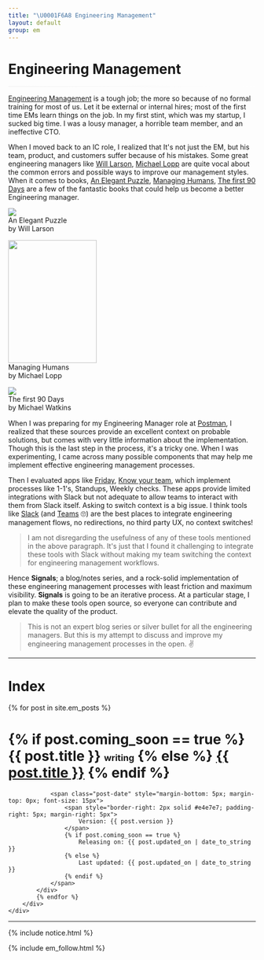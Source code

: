 ```yaml
---
title: "\U0001F6A8 Engineering Management"
layout: default
group: em
---
```


<h1>Engineering Management</h1>
<hr
        style="
            background-image: linear-gradient(to right, #eeeeee, white);
            margin-top: 15px;
            margin-bottom: 15px;
            border: 0;
            height: 1px;
        "
    />

[Engineering Management](https://en.wikipedia.org/wiki/Engineering_management#:~:text=Engineering%20management%20is%20a%20career,of%20complex%20engineering%20driven%20enterprises.) is a tough job; the more so because of no formal training for most of us. Let it be external or internal hires; most of the first time EMs learn things on the job. In my first stint, which was my startup, I sucked big time. I was a lousy manager, a horrible team member, and an ineffective CTO.

When I moved back to an IC role, I realized that
It's not just the EM, but his team, product, and customers suffer because of his mistakes. Some great engineering managers like [Will Larson](https://lethain.com/?ref=akshaydeo.com), [Michael Lopp](https://randsinrepose.com/?ref=akshaydeo.com) are quite vocal about the common errors and possible ways to improve our management styles. When it comes to books, [An Elegant Puzzle](https://www.amazon.in/gp/product/B07QYCHJ7V/ref=as_li_tl?ie=UTF8&camp=3638&creative=24630&creativeASIN=B07QYCHJ7V&linkCode=as2&tag=akshaydeosite-21&linkId=24c51d569eade267f4f6efb3f47f6bd6), [Managing Humans](https://www.amazon.in/gp/product/B089648S3Z/ref=as_li_tl?ie=UTF8&camp=3638&creative=24630&creativeASIN=B089648S3Z&linkCode=as2&tag=akshaydeosite-21&linkId=904e42522d7f353c6f5fd81e3bd68009), [The first 90 Days](https://www.amazon.in/gp/product/B00B6U63ZE/ref=as_li_tl?ie=UTF8&camp=3638&creative=24630&creativeASIN=B00B6U63ZE&linkCode=as2&tag=akshaydeosite-21&linkId=c8bbcd207fdb961f0a121b7ee1107c9f) are a few of the fantastic books that could help us become a better Engineering manager.

<div class="container">
    <div class="row">
        <div class="col-md-4 col-12" style="margin-bottom:15px;">
            <div class="col-12">        
                <a target="_blank"  href="https://www.amazon.in/gp/product/B07QYCHJ7V/ref=as_li_tl?ie=UTF8&camp=3638&creative=24630&creativeASIN=B07QYCHJ7V&linkCode=as2&tag=akshaydeosite-21&linkId=24c51d569eade267f4f6efb3f47f6bd6"><img  class="rounded mx-auto d-block" border="0" src="//ws-in.amazon-adsystem.com/widgets/q?_encoding=UTF8&MarketPlace=IN&ASIN=B07QYCHJ7V&ServiceVersion=20070822&ID=AsinImage&WS=1&Format=_SL250_&tag=akshaydeosite-21" ></a><img src="//ir-in.amazon-adsystem.com/e/ir?t=akshaydeosite-21&l=am2&o=31&a=B07QYCHJ7V" width="1" height="1" border="0" alt="" style="border:none !important; margin:0px !important;" />
            </div>
            <div class="col-12 text-center">
                An Elegant Puzzle<br/>by Will Larson
            </div>
        </div>
        <div class="col-md-4 col-12" style="margin-bottom:15px;">
            <div class="col-12">        
                <a target="_blank"  href="https://www.amazon.in/gp/product/B089648S3Z/ref=as_li_tl?ie=UTF8&camp=3638&creative=24630&creativeASIN=B089648S3Z&linkCode=as2&tag=akshaydeosite-21&linkId=904e42522d7f353c6f5fd81e3bd68009"><img class="rounded mx-auto d-block" style="width:180px;height:250px;"  border="0" src="//ws-in.amazon-adsystem.com/widgets/q?_encoding=UTF8&MarketPlace=IN&ASIN=B089648S3Z&ServiceVersion=20070822&ID=AsinImage&WS=1&Format=_SL250_&tag=akshaydeosite-21" ></a><img src="//ir-in.amazon-adsystem.com/e/ir?t=akshaydeosite-21&l=am2&o=31&a=B089648S3Z" width="1" height="1" border="0" alt="" style="border:none !important; margin:0px !important;" />
            </div>
            <div class="col-12 text-center">
                Managing Humans<br/>by Michael Lopp
            </div>
        </div>
        <div class="col-md-4 col-12" style="margin-bottom:15px;"> 
            <div class="col-12">        
                <a target="_blank"  href="https://www.amazon.in/gp/product/B00B6U63ZE/ref=as_li_tl?ie=UTF8&camp=3638&creative=24630&creativeASIN=B00B6U63ZE&linkCode=as2&tag=akshaydeosite-21&linkId=c8bbcd207fdb961f0a121b7ee1107c9f"><img class="rounded mx-auto d-block" border="0" src="//ws-in.amazon-adsystem.com/widgets/q?_encoding=UTF8&MarketPlace=IN&ASIN=B00B6U63ZE&ServiceVersion=20070822&ID=AsinImage&WS=1&Format=_SL250_&tag=akshaydeosite-21" ></a><img src="//ir-in.amazon-adsystem.com/e/ir?t=akshaydeosite-21&l=am2&o=31&a=B00B6U63ZE" width="1" height="1" border="0" alt="" style="border:none !important; margin:0px !important;" />
            </div>
            <div class="col-12 text-center">
                The first 90 Days<br/>by Michael Watkins
            </div>
        </div>
    </div>
</div>

When I was preparing for my Engineering Manager role at [Postman](https://www.akshaydeo.com/blog/2020/09/11/postman/), I realized that these sources provide an excellent context on probable solutions, but comes with very little information about the implementation. Though this is the last step in the process, it's a tricky one. When I was experimenting, I came across many possible components that may help me implement effective engineering management processes.

Then I evaluated apps like [Friday](https://www.friday.app/), [Know your team](https://knowyourteam.com/), which implement processes like 1-1's, Standups, Weekly checks. These apps provide limited integrations with Slack but not adequate to allow teams to interact with them from Slack itself. Asking to switch context is a big issue. I think tools like [Slack](https://slack.com) (and [Teams](https://www.microsoft.com/en-in/microsoft-365/microsoft-teams/group-chat-software) 🙄) are the best places to integrate engineering management flows, no redirections, no third party UX, no context switches!

> I am not disregarding the usefulness of any of these tools mentioned in the above paragraph. It's just that I found it challenging to integrate these tools with Slack without making my team switching the context for engineering management workflows.

Hence **Signals**; a blog/notes series, and a rock-solid implementation of these engineering management processes with least friction and maximum visibility. **Signals** is going to be an iterative process. At a particular stage, I plan to make these tools open source, so everyone can contribute and elevate the quality of the product.

> This is not an expert blog series or silver bullet for all the engineering managers. But this is my attempt to discuss and improve my engineering management processes in the open. ✌️

<hr/>
<div class="container text-center">
<h1>Index</h1>
</div>

<div class="container">
    <div class="row">
        <div class="posts">
            {% for post in site.em_posts %}
            <div class="post" style="margin-bottom:4px;">
                <h1 class="post-title">                    
                    {% if post.coming_soon == true %} 
                        <span style="cursor: pointer;">{{ post.title }}</span>
                        <span class="highlight-two" style="font-size:18px;">writing</span>  
                    {% else %}
                        <a href="{{ post.url }}">{{ post.title }}</a>                        
                    {% endif %} 
                </h1>                
                
                <span class="post-date" style="margin-bottom: 5px; margin-top: 0px; font-size: 15px">
                    <span style="border-right: 2px solid #e4e7e7; padding-right: 5px; margin-right: 5px">                    
                        Version: {{ post.version }}
                    </span>
                    {% if post.coming_soon == true %}
                        Releasing on: {{ post.updated_on | date_to_string }}
                    {% else %}
                        Last updated: {{ post.updated_on | date_to_string }}
                    {% endif %}                    
                </span>                
            </div>
            {% endfor %}
        </div>
    </div>
</div>

<hr/>
<div class="container">{% include notice.html %}</div>

{% include em_follow.html %}
